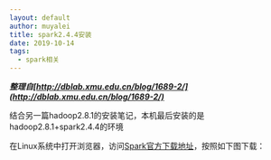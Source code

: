 ```yaml
---
layout: default
author: muyalei
title: spark2.4.4安装
date: 2019-10-14
tags:
  - spark相关
---
```


***整理自[http://dblab.xmu.edu.cn/blog/1689-2/](http://dblab.xmu.edu.cn/blog/1689-2/)***

结合另一篇hadoop2.8.1的安装笔记，本机最后安装的是hadoop2.8.1+spark2.4.4的环境


在Linux系统中打开浏览器，访问[Spark官方下载地址](http://spark.apache.org/downloads.html)，按照如下图下载：

![]()


